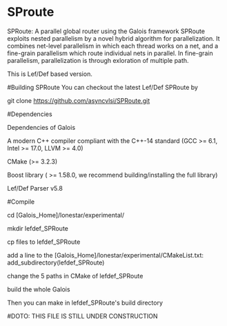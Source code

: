 # SProute
SPRoute: A parallel global router using the Galois framework
SPRoute exploits nested parallelism by a novel hybrid algorithm for parallelization. It combines net-level parallelism in which each thread works on a net, and a fine-grain parallelism which route individual nets in parallel. In fine-grain parallelism, parallelization is through exloration of multiple path. 

This is Lef/Def based version.

#Building SPRoute
You can checkout the latest Lef/Def SPRoute by

git clone https://github.com/asyncvlsi/SPRoute.git

#Dependencies

Dependencies of Galois

A modern C++ compiler compliant with the C++-14 standard (GCC >= 6.1, Intel >= 17.0, LLVM >= 4.0)

CMake (>= 3.2.3)

Boost library ( >= 1.58.0, we recommend building/installing the full library) 

Lef/Def Parser v5.8

#Compile

cd [Galois_Home]/lonestar/experimental/

mkdir lefdef_SPRoute

cp files to lefdef_SPRoute

add a line to the [Galois_Home]/lonestar/experimental/CMakeList.txt: add_subdirectory(lefdef_SPRoute)

change the 5 paths in CMake of lefdef_SPRoute

build the whole Galois 

Then you can make in lefdef_SPRoute's build directory


#DOTO: THIS FILE IS STILL UNDER CONSTRUCTION



